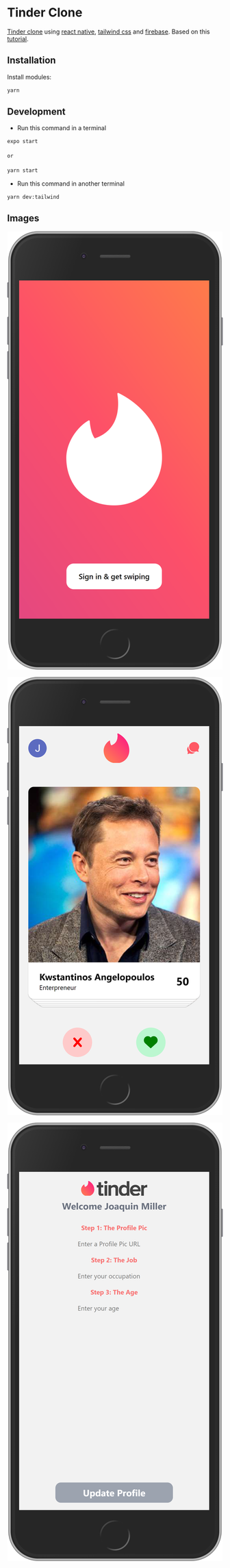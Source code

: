 # Tinder Clone

[Tinder clone](https://tinder.com) using [react native](https://reactnative.dev/), [tailwind css](https://www.npmjs.com/package/tailwind-rn) and [firebase](https://firebase.google.com/). Based on this [tutorial](https://www.youtube.com/watch?v=qJaFIGjyRms).

## Installation

Install modules:

```bash
yarn
```

## Development

- Run this command in a terminal

```bash
expo start

or

yarn start
```

- Run this command in another terminal

```bash
yarn dev:tailwind
```

## Images

<p align="center">
  <img src="img/img1.png" /> 
</p>

<p align="center">
  <img src="img/img2.png" /> 
</p>

<p align="center">
  <img src="img/img3.png" /> 
</p>
